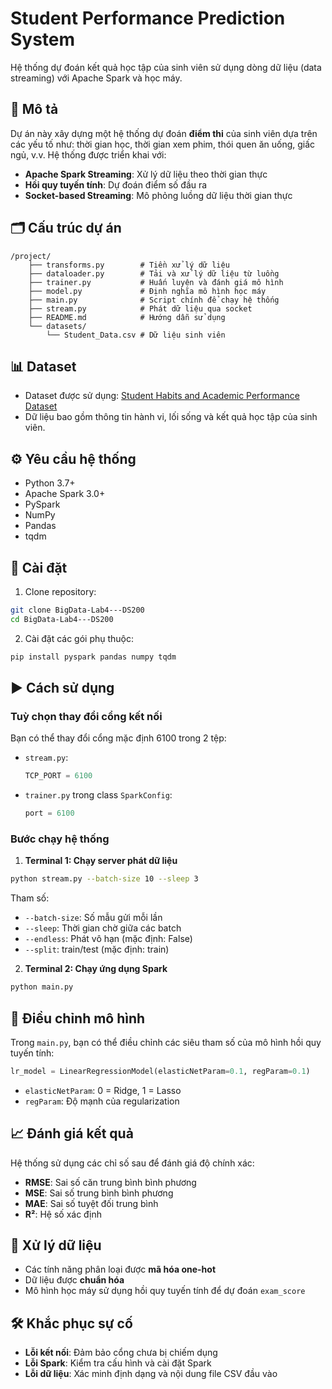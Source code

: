 # Student Performance Prediction System

Hệ thống dự đoán kết quả học tập của sinh viên sử dụng dòng dữ liệu (data streaming) với Apache Spark và học máy.

## 📌 Mô tả

Dự án này xây dựng một hệ thống dự đoán **điểm thi** của sinh viên dựa trên các yếu tố như: thời gian học, thời gian xem phim, thói quen ăn uống, giấc ngủ, v.v. Hệ thống được triển khai với:

- **Apache Spark Streaming**: Xử lý dữ liệu theo thời gian thực
- **Hồi quy tuyến tính**: Dự đoán điểm số đầu ra
- **Socket-based Streaming**: Mô phỏng luồng dữ liệu thời gian thực

## 🗂️ Cấu trúc dự án

```
/project/
    ├── transforms.py        # Tiền xử lý dữ liệu
    ├── dataloader.py        # Tải và xử lý dữ liệu từ luồng
    ├── trainer.py           # Huấn luyện và đánh giá mô hình
    ├── model.py             # Định nghĩa mô hình học máy
    ├── main.py              # Script chính để chạy hệ thống
    ├── stream.py            # Phát dữ liệu qua socket
    ├── README.md            # Hướng dẫn sử dụng
    └── datasets/
        └── Student_Data.csv # Dữ liệu sinh viên
```

## 📊 Dataset

- Dataset được sử dụng: [Student Habits and Academic Performance Dataset](https://www.kaggle.com/datasets/aryan208/student-habits-and-academic-performance-dataset/data)
- Dữ liệu bao gồm thông tin hành vi, lối sống và kết quả học tập của sinh viên.

## ⚙️ Yêu cầu hệ thống

- Python 3.7+
- Apache Spark 3.0+
- PySpark
- NumPy
- Pandas
- tqdm

## 🚀 Cài đặt

1. Clone repository:
```bash
git clone BigData-Lab4---DS200
cd BigData-Lab4---DS200
```

2. Cài đặt các gói phụ thuộc:
```bash
pip install pyspark pandas numpy tqdm
```

## ▶️ Cách sử dụng

### Tuỳ chọn thay đổi cổng kết nối

Bạn có thể thay đổi cổng mặc định 6100 trong 2 tệp:

- `stream.py`:  
  ```python
  TCP_PORT = 6100
  ```

- `trainer.py` trong class `SparkConfig`:  
  ```python
  port = 6100
  ```

### Bước chạy hệ thống

1. **Terminal 1: Chạy server phát dữ liệu**
```bash
python stream.py --batch-size 10 --sleep 3
```

Tham số:
- `--batch-size`: Số mẫu gửi mỗi lần
- `--sleep`: Thời gian chờ giữa các batch
- `--endless`: Phát vô hạn (mặc định: False)
- `--split`: train/test (mặc định: train)

2. **Terminal 2: Chạy ứng dụng Spark**
```bash
python main.py
```

## 🧠 Điều chỉnh mô hình

Trong `main.py`, bạn có thể điều chỉnh các siêu tham số của mô hình hồi quy tuyến tính:

```python
lr_model = LinearRegressionModel(elasticNetParam=0.1, regParam=0.1)
```

- `elasticNetParam`: 0 = Ridge, 1 = Lasso
- `regParam`: Độ mạnh của regularization

## 📈 Đánh giá kết quả

Hệ thống sử dụng các chỉ số sau để đánh giá độ chính xác:
- **RMSE**: Sai số căn trung bình bình phương
- **MSE**: Sai số trung bình bình phương
- **MAE**: Sai số tuyệt đối trung bình
- **R²**: Hệ số xác định

## 🔄 Xử lý dữ liệu

- Các tính năng phân loại được **mã hóa one-hot**
- Dữ liệu được **chuẩn hóa**
- Mô hình học máy sử dụng hồi quy tuyến tính để dự đoán `exam_score`

## 🛠️ Khắc phục sự cố

- **Lỗi kết nối**: Đảm bảo cổng chưa bị chiếm dụng
- **Lỗi Spark**: Kiểm tra cấu hình và cài đặt Spark
- **Lỗi dữ liệu**: Xác minh định dạng và nội dung file CSV đầu vào
